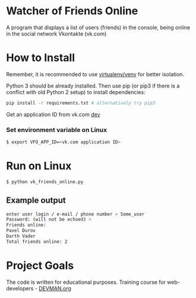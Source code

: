 # Watcher of Friends Online

A program that displays a list of users (friends) in the console,
being online in the social network Vkontakte (vk.com)


# How to Install

Remember, it is recommended to use [virtualenv/venv](https://devman.org/encyclopedia/pip/pip_virtualenv/) for better isolation.

Python 3 should be already installed. Then use pip (or pip3 if there is a conflict with old Python 2 setup) to install dependencies:

```bash
pip install -r requirements.txt # alternatively try pip3
```

Get an application ID from vk.com [dev](https://www.google.com "Developers page ")

### Set environment variable on Linux
```bash
$ export VFO_APP_ID=<vk.com application ID>
```


# Run on Linux
```bash
$ python vk_friends_online.py
```

## Example output
```bash
enter user login / e-mail / phone number > Some_user
Password: (will not be echoed) >
Friends online:
Pavel Durov
Darth Vader
Total friends online: 2
```

# Project Goals

The code is written for educational purposes. Training course for web-developers - [DEVMAN.org](https://devman.org)
